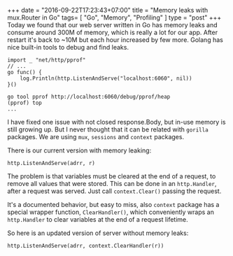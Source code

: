 +++
date = "2016-09-22T17:23:43+07:00"
title = "Memory leaks with mux.Router in Go"
tags= [ "Go", "Memory", "Profiling" ]
type = "post"
+++
Today we found that our web server written in Go has memory leaks and consume around 300M of memory, which is really a lot for our app. After restart it's back to ~10M but each hour increased by few more. Golang has nice built-in tools to debug and find leaks.

```
import _ "net/http/pprof"
// ...
go func() {
	log.Println(http.ListenAndServe("localhost:6060", nil))
}()
```

```shell
go tool pprof http://localhost:6060/debug/pprof/heap
(pprof) top
...
```

I have fixed one issue with not closed response.Body, but in-use memory is still growing up. But I never thought that it can be related with `gorilla` packages. We are using `mux`, `sessions` and `context` packages.

There is our current version with memory leaking:
```
http.ListenAndServe(adrr, r)
```

The problem is that variables must be cleared at the end of a request, to remove all values that were stored. This can be done in an `http.Handler`, after a request was served. Just call `context.Clear()` passing the request.

It's a documented behavior, but easy to miss, also `context` package has a special wrapper function, `ClearHandler()`, which conveniently wraps an `http.Handler` to clear variables at the end of a request lifetime.

So here is an updated version of server without memory leaks:
```
http.ListenAndServe(adrr, context.ClearHandler(r))
```

